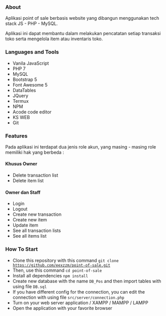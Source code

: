 ### About
Aplikasi point of sale berbasis website yang dibangun menggunakan tech stack JS - PHP - MySQL.

Aplikasi ini dapat membantu dalam melakukan pencatatan setiap transaksi toko serta mengelola item atau inventaris toko. 

### Languages and Tools
- Vanila JavaScript
- PHP 7
- MySQL
- Bootstrap 5
- Font Awesome 5
- DataTables
- JQuery
- Termux
- NPM
- Acode code editor
- KS WEB
- Git

### Features
Pada aplikasi ini terdapat dua jenis role akun, yang masing - masing role memiliki hak yang berbeda :
#### Khusus Owner
- Delete transaction list
- Delete item list

#### Owner dan Staff
- Login
- Logout
- Create new transaction
- Create new item
- Update item
- See all transaction lists
- See all items list

### How To Start
- Clone this repository with this command <code>git clone https://github.com/eexzzm/point-of-sale.git</code>
- Then, use this command <code>cd point-of-sale</code>
- Install all dependencies <code>npm install</code>
- Create new database with the name <code>DB_Pos</code> and then import tables with using file <code>DB.sql</code>
- If you have different config for the connection, you can edit the connection with using file <code>src/server/connection.php</code>
- Turn on your web server application / XAMPP / MAMPP / LAMPP
- Open the application with your favorite browser